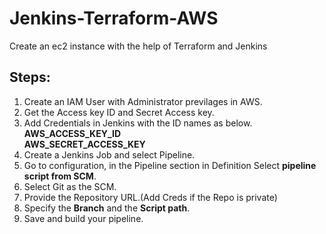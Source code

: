 # Jenkins-Terraform-AWS
Create an ec2 instance  with the help of Terraform and Jenkins

## Steps:
1. Create an IAM User with Administrator previlages in AWS.
2. Get the Access key ID and Secret Access key.
3. Add Credentials in Jenkins with the ID names as below.   
    **AWS_ACCESS_KEY_ID**<br />**AWS_SECRET_ACCESS_KEY**
4. Create a Jenkins Job and select Pipeline.
5. Go to configuration, in the Pipeline section in Definition Select **pipeline script from SCM**.
6. Select Git as the SCM.
7. Provide the Repository URL.(Add Creds if the Repo is private)
8. Specify the **Branch** and the **Script path**.
9. Save and build your pipeline.
